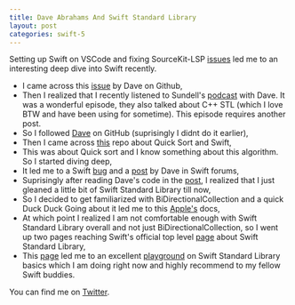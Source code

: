 ```yaml
---
title: Dave Abrahams And Swift Standard Library
layout: post
categories: swift-5
---
```


Setting up Swift on VSCode and fixing SourceKit-LSP [issues] led me to an interesting deep dive into Swift recently. 

- I came across this [issue] by Dave on Github,
- Then I realized that I recently listened to Sundell's [podcast] with Dave. It was a wonderful episode, they also talked about C++ STL (which I love BTW and have been using for sometime). This episode requires another post.
- So I followed [Dave] on GitHub (suprisingly I didnt do it earlier),
- Then I came across [this] repo about Quick Sort and Swift,
- This was about Quick sort and I know something about this algorithm. So I started diving deep,
- It led me to a Swift [bug] and a [post] by Dave in Swift forums,
- Suprisingly after reading Dave's code in the [post], I realized that I just gleaned a little bit of Swift Standard Library till now,
- So I decided to get familiarized with BiDirectionalCollection and a quick Duck Duck Going about it led me to this [Apple's] docs,
- At which point I realized I am not comfortable enough with Swift Standard Library overall and not just BiDirectionalCollection, so I went up two pages reaching Swift's official top level [page] about Swift Standard Library,
- This [page] led me to an excellent [playground] on Swift Standard Library basics which I am doing right now and highly recommend to my fellow Swift buddies. 

You can find me on [Twitter].

[issues]: https://nikhil0487.github.io/swift-5/2020/06/07/swift-in-vscode.html
[issue]: https://github.com/emacs-lsp/lsp-sourcekit/issues/3
[podcast]: https://www.swiftbysundell.com/podcast/71/
[Dave]: https://github.com/dabrahams
[this]: https://github.com/dabrahams/DivideAndConquer
[bug]: https://bugs.swift.org/browse/SR-12524
[post]: https://forums.swift.org/t/solving-the-mutating-slice-cow-problem/35297
[Apple's]: https://developer.apple.com/documentation/swift/bidirectionalcollection
[Apple's]: https://developer.apple.com/documentation/swift/swift_standard_library
[page]: https://developer.apple.com/documentation/swift/swift_standard_library
[playground]: https://developer.apple.com/sample-code/swift/downloads/standard-library.zip
[Twitter]: https://twitter.com/nikhil38036647

